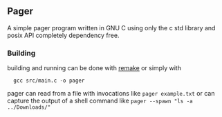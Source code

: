

## Pager

A simple pager program written in GNU C using only
the c std library and posix API completely dependency free.


### Building

building and running can be done with [remake](https://github.com/Krayfighter/remake)
or simply with
```
  gcc src/main.c -o pager
```

pager can read from a file with invocations like
```pager example.txt```
or can capture the output of a shell command like
```pager --spawn "ls -a ../Downloads/"```




